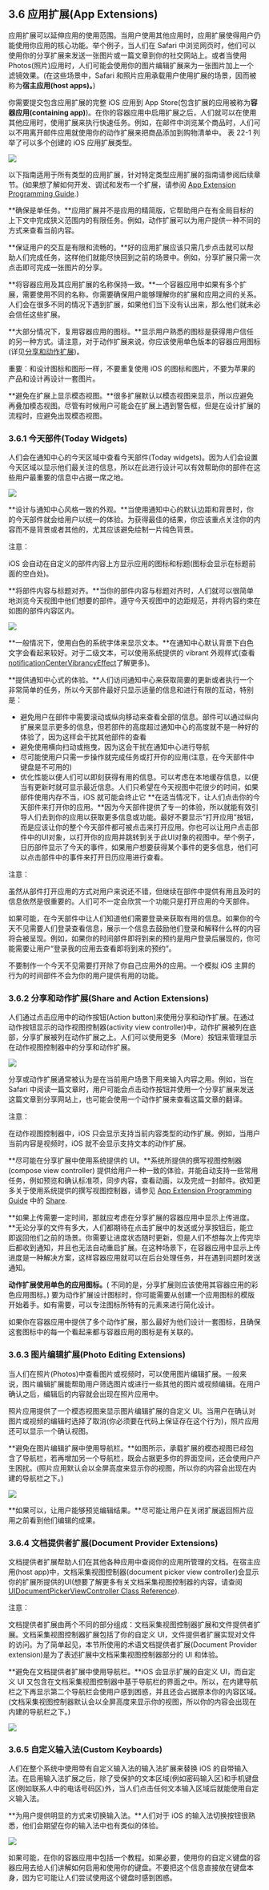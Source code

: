 ## 3.6  应用扩展(App Extensions)
应用扩展可以延伸应用的使用范围。当用户使用其他应用时，应用扩展使得用户仍能使用你应用的核心功能。举个例子，当人们在 Safari 中浏览网页时，他们可以使用你的分享扩展来发送一张图片或一篇文章到你的社交网站上。或者当使用 Photos(照片)应用时，人们可能会使用你的图片编辑扩展来为一张图片加上一个滤镜效果。(在这些场景中，Safari 和照片应用承载用户使用扩展的场景，因而被称为**宿主应用(host apps)。**)

你需要提交包含应用扩展的完整 iOS 应用到 App Store(包含扩展的应用被称为**容器应用(containing app)**)。在你的容器应用中启用扩展之后，人们就可以在使用其他应用时，使用扩展来执行快速任务。例如，在邮件中浏览某个商品时，人们可以不用离开邮件应用就使用你的动作扩展来把商品添加到购物清单中。 表 22-1 列举了可以多个创建的 iOS 应用扩展类型。

![](images/82.png)

以下指南适用于所有类型的应用扩展，针对特定类型应用扩展的指南请参阅后续章节。(如果想了解如何开发、调试和发布一个扩展，请参阅 [App Extension Programming Guide](https://developer.apple.com/library/ios/documentation/General/Conceptual/ExtensibilityPG/index.html#//apple_ref/doc/uid/TP40014214).)

**确保是单任务。**应用扩展并不是应用的精简版，它帮助用户在有全局目标的上下文中完成狭义范围内的有限任务。例如，动作扩展可以为用户提供一种不同的方式来查看当前内容。

**保证用户的交互是有限和流畅的。**好的应用扩展应该只需几步点击就可以帮助人们完成任务，这样他们就能尽快回到之前的场景中。例如，分享扩展只需一次点击即可完成一张图片的分享。

**将容器应用及其应用扩展的名称保持一致。**一个容器应用中如果有多个扩展，需要使用不同的名称，你需要确保用户能够理解你的扩展和应用之间的关系。人们会在很多不同的情况下遇到扩展，如果他们当下没有认出来，那么他们就未必会信任这些扩展。

**大部分情况下，复用容器应用的图标。**显示用户熟悉的图标是获得用户信任的另一种方式。请注意，对于动作扩展来说，你应该使用单色版本的容器应用图标(详见[分享和动作扩展](https://developer.apple.com/library/ios/documentation/userexperience/conceptual/mobilehig/AppExtensions.html#//apple_ref/doc/uid/TP40006556-CH67-SW3))。

重要：和设计图标和图形一样，不要重复使用 iOS 的图标和图片，不要为苹果的产品和设计再设计一套图片。

**避免在扩展上显示模态视图。**很多扩展默认以模态视图来显示，所以应避免再叠加模态视图。尽管有时候用户可能会在扩展上遇到警告框，但是在设计扩展的流程时，应避免出现模态视图。

### 3.6.1 今天部件(Today Widgets)
人们会在通知中心的今天区域中查看今天部件(Today widgets)。因为人们会设置今天区域以显示他们最关注的信息，所以在此进行设计可以有效帮助你的部件在这些用户最重要的信息中占据一席之地。

![](images/83.png)

**设计与通知中心风格一致的外观。**当使用通知中心的默认边距和背景时，你的今天部件就会给用户以统一的体验。为获得最佳的结果，你应该重点关注你的内容而不是背景或者其他的，尤其应该避免绘制一片纯色背景。

注意：

iOS 会自动在自定义的部件内容上方显示应用的图标和标题(图标会显示在标题前面的空白处)。

**将部件内容与标题对齐。**当你的部件内容与标题对齐时，人们就可以很简单地浏览今天视图中他们想要的部件。遵守今天视图中的边距规范，并将内容约束在如图的部件内容区内。

![](images/84.png)

 **一般情况下，使用白色的系统字体来显示文本。**在通知中心默认背景下白色文字会看起来较好。对于二级文本，可以使用系统提供的 vibrant 外观样式(查看 [notificationCenterVibrancyEffect](https://developer.apple.com/library/ios/documentation/UIKit/Reference/UIVibrancyEffect/index.html#//apple_ref/occ/clm/UIVibrancyEffect/notificationCenterVibrancyEffect)了解更多)。

**提供通知中心式的体验。**人们访问通知中心来获取简要的更新或者执行一个非常简单的任务，所以今天部件最好只显示适量的信息和进行有限的互动，特别是：

- 避免用户在部件中需要滚动或纵向移动来查看全部的信息。部件可以通过纵向扩展来显示更多的信息，但若部件的高度超过通知中心的高度就不是一种好的体验了，因为这样会干扰其他部件的查看
- 避免使用横向扫动或拖曳，因为这会干扰在通知中心进行导航
- 尽可能使用户只需一步操作就完成任务或打开你的应用(注意，在今天部件中键盘是不可用的)
- 优化性能以便人们可以即刻获得有用的信息。可以考虑在本地缓存信息，以便当有更新时就可显示最近信息。人们只希望在今天视图中花很少的时间，如果部件使用内存不当，iOS 就可能会终止它
**在适当情况下，让人们点击你的今天部件来打开你的应用。**因为今天部件提供了专一的体验，所以就能有效引导人们去到你的应用以获取更多信息或功能。最好不要显示“打开应用”按钮，而是应该让你的整个今天部件都可被点击来打开应用。你也可以让用户点击部件中的UI对象，以打开你的应用并跳转到关于此UI对象的视图中。举个例子，日历部件显示了今天的事件，如果用户想要获得某个事件的更多信息，他们可以点击部件中的事件来打开日历应用进行查看。

注意：

虽然从部件打开应用的方式对用户来说还不错，但继续在部件中提供有用且及时的信息依然是很重要的。人们可不一定会欣赏一个功能只是打开应用的今天部件。

如果可能，在今天部件中让人们知道他们需要登录来获取有用的信息。如果你的今天不见需要人们登录查看信息，展示一个信息去鼓励他们登录和解释什么样的内容将会被呈现。例如，如果你的时间部件即将到来的预约是用户登录后展现的，你可能需要让用户“登录我的应用去查看即将到来的预约”。

不要制作一个今天不见需要打开除了你自己应用外的应用。一个模拟 iOS 主屏的行为的时间部件不会为你的用户提供有用的功能。

### 3.6.2 分享和动作扩展(Share and Action Extensions)
人们通过点击应用中的动作按钮(Action button)来使用分享和动作扩展。在通过动作按钮显示的动作视图控制器(activity view controller)中，动作扩展被列在底部，分享扩展被列在动作扩展之上。人们可以使用更多（More）按钮来管理显示在动作视图控制器中的分享和动作扩展。

![](images/85.png)

分享或动作扩展通常被认为是在当前用户场景下用来输入内容之用。例如，当在 Safari 中阅读一篇文章时，用户可能会点击动作按钮并使用一个分享扩展来发送这篇文章到分享网站上，也可能会使用一个动作扩展来查看这篇文章的翻译。

注意：

在动作视图控制器中，iOS 只会显示支持当前内容类型的动作扩展。例如，当用户当前内容是视频时，iOS 就不会显示支持文本的动作扩展。

**尽可能在分享扩展中使用系统提供的 UI。**系统所提供的撰写视图控制器 (compose view controller) 提供给用户一种一致的体验，并能自动支持一些常用任务，例如预览和确认标准项，同步内容，查看动画，以及完成一封邮件。欲知更多关于使用系统提供的撰写视图控制器，请参见 [App Extension Programming Guide](https://developer.apple.com/library/ios/documentation/General/Conceptual/ExtensibilityPG/index.html#//apple_ref/doc/uid/TP40014214) 中的 [Share](https://developer.apple.com/library/ios/documentation/General/Conceptual/ExtensibilityPG/ShareSheet.html#//apple_ref/doc/uid/TP40014214-CH12).

**如果上传需要一定时间，那就应考虑在分享扩展的容器应用中显示上传进度。**无论分享的文件有多大，人们都期待在点击扩展中的发送或分享按钮后，能立即返回他们之前的场景。你需要让进度状态随时更新，但是人们不想每次上传完毕后都收到通知，并且也无法自动重启扩展。在这种场景下，在容器应用中显示上传进度是一种解决方案，这样容器应用就可以在后台处理任务，并在遇到问题时发送通知。

**动作扩展使用单色的应用图标。**( 不同的是，分享扩展则应该使用其容器应用的彩色应用图标。) 要为动作扩展设计图标时，你可能需要从创建一个应用图标的模版开始着手。如有需要，可以专注图标所特有的元素来进行简化设计。

如果你在容器应用中提供了多个动作扩展，那么最好为他们设计一套图标，且确保这套图标中的每一个看起来都与容器应用的图标是有关联的。

### 3.6.3 图片编辑扩展(Photo Editing Extensions)
当人们在照片(Photos)中查看图片或视频时，可以使用图片编辑扩展。一般来说，图片编辑扩展能帮助用户筛选图片或进行一些其他的图片或视频编辑。在用户确认之后，编辑后的内容就会出现在照片应用中。

照片应用提供了一个模态视图来显示图片编辑扩展的自定义 UI。当用户在确认对图片或视频的编辑时选择了取消(你必须要在代码上保证存在这个行为)，照片应用还可以显示一个确认视图。

**避免在图片编辑扩展中使用导航栏。**如图所示，承载扩展的模态视图已经包含了导航栏，若再增加另一个导航栏，既会占据更多你的界面空间，还会使用户产生困扰。(照片应用默认会以全屏高度来显示你的视图，所以你的内容会出现在内建的导航栏之下。)

![](images/86.png)

**如果可以，让用户能够预览编辑结果。**尽可能让用户在关闭扩展返回照片应用之前看到他们编辑的成果。

### 3.6.4 文档提供者扩展(Document Provider Extensions)
文档提供者扩展帮助人们在其他各种应用中查阅你的应用所管理的文档。在宿主应用(host app)中，文档采集视图控制器(document picker view controller)会显示你的扩展所提供的UI(想要了解更多有关文档采集视图控制器的内容，请查阅 [UIDocumentPickerViewController Class Reference](https://developer.apple.com/library/ios/documentation/UIKit/Reference/UIDocumentPickerViewController_Class/index.html#//apple_ref/doc/uid/TP40014342)).

注意：

文档提供者扩展由两个不同的部分组成：文档采集视图控制器扩展和文件提供者扩展。文档采集视图控制器扩展包括了你的自定义 UI，文件提供者扩展实现对文件的访问。为了简单起见，本节所使用的术语文档提供者扩展(Document Provider extension)是为了表述扩展中文档采集视图控制器部分的 UI 和体验。

**避免在文档提供者扩展中使用导航栏。**iOS 会显示扩展的自定义 UI，而自定义 UI 又包含在文档采集视图控制器中基于导航栏的界面之中。所以，在内建导航栏之下再显示第二个导航栏会使用户感到困惑，并且还会占据原本你的内容区域。(文档采集视图控制器默认会以全屏高度来显示你的视图，所以你的内容会出现在内建的导航栏之下。)

![](images/87.png)

### 3.6.5 自定义输入法(Custom Keyboards)
人们在整个系统中使用带有自定义输入法的输入法扩展来替换 iOS 的自带输入法。在启用输入法扩展之后，除了受保护的文本区域(例如密码输入区)和手机键盘区(例如联系人中的电话号码区)外，当人们点击任何文本输入区域后就能使用自定义输入法。

**为用户提供明显的方式来切换输入法。**人们对于 iOS 的输入法切换按钮很熟悉，他们会期望在你的输入法中也有类似的体验。

![](images/88.png)

如果可能，在你的容器应用中包括一个教程。如果必要，使用你的自定义键盘的容器应用去给人们讲解如何启用和使用你的键盘。不要把这个信息直接放在键盘本身，因为它可能让人们尝试使用这个键盘时感到困惑。